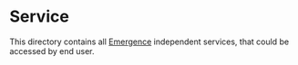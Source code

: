 # Service

This directory contains all [Emergence](../README.md) independent services, that could be accessed by end user.
